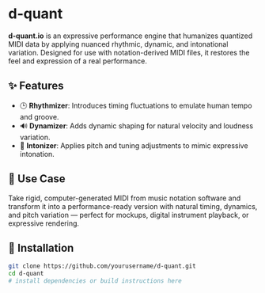 # d-quant

**d-quant.io** is an expressive performance engine that humanizes quantized MIDI data by applying nuanced rhythmic, dynamic, and intonational variation. Designed for use with notation-derived MIDI files, it restores the feel and expression of a real performance.

## ✨ Features

- 🕒 **Rhythmizer**: Introduces timing fluctuations to emulate human tempo and groove.
- 🔊 **Dynamizer**: Adds dynamic shaping for natural velocity and loudness variation.
- 🎵 **Intonizer**: Applies pitch and tuning adjustments to mimic expressive intonation.

## 🎯 Use Case

Take rigid, computer-generated MIDI from music notation software and transform it into a performance-ready version with natural timing, dynamics, and pitch variation — perfect for mockups, digital instrument playback, or expressive rendering.

## 🔧 Installation

```bash
git clone https://github.com/yourusername/d-quant.git
cd d-quant
# install dependencies or build instructions here
